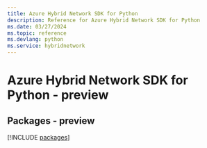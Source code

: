 ```yaml
---
title: Azure Hybrid Network SDK for Python
description: Reference for Azure Hybrid Network SDK for Python
ms.date: 03/27/2024
ms.topic: reference
ms.devlang: python
ms.service: hybridnetwork
---
```

# Azure Hybrid Network SDK for Python - preview
## Packages - preview
[!INCLUDE [packages](hybrid-network-index.md)]